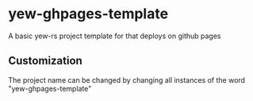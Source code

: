 # yew-ghpages-template

A basic yew-rs project template for that deploys on github pages

## Customization

The project name can be changed by changing all instances of the word "yew-ghpages-template"
